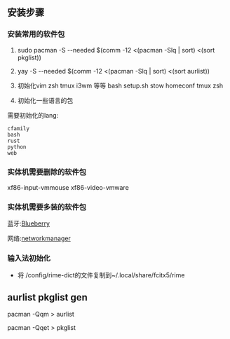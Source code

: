 

## 安装步骤
### 安装常用的软件包
1. sudo pacman -S --needed $(comm -12 <(pacman -Slq | sort) <(sort pkglist))
2. yay -S --needed $(comm -12 <(pacman -Slq | sort) <(sort aurlist))
3. 初始化vim zsh tmux i3wm 等等
bash setup.sh
stow homeconf tmux zsh

4.  初始化一些语言的包

需要初始化的lang:

```
cfamily
bash
rust 
python 
web
```


### 实体机需要删除的软件包
xf86-input-vmmouse
xf86-video-vmware

### 实体机需要多装的软件包

蓝牙:[Blueberry](https://wiki.archlinux.org/index.php/Bluetooth)

网络:[networkmanager](https://wiki.archlinux.org/index.php/NetworkManager#Installation)

### 输入法初始化
- 将 /config/rime-dict的文件复制到~/.local/share/fcitx5/rime


## aurlist pkglist gen
pacman -Qqm > aurlist

pacman -Qqet > pkglist

